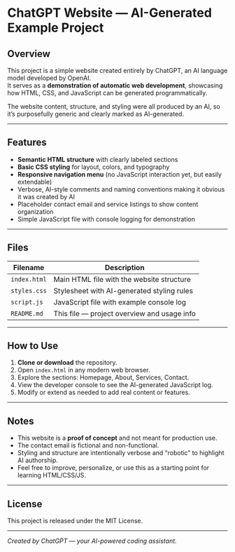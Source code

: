 # ChatGPT Website — AI-Generated Example Project

## Overview

This project is a simple website created entirely by ChatGPT, an AI language model developed by OpenAI.  
It serves as a **demonstration of automatic web development**, showcasing how HTML, CSS, and JavaScript can be generated programmatically.

The website content, structure, and styling were all produced by an AI, so it’s purposefully generic and clearly marked as AI-generated.

---

## Features

- **Semantic HTML structure** with clearly labeled sections
- **Basic CSS styling** for layout, colors, and typography
- **Responsive navigation menu** (no JavaScript interaction yet, but easily extendable)
- Verbose, AI-style comments and naming conventions making it obvious it was created by AI
- Placeholder contact email and service listings to show content organization
- Simple JavaScript file with console logging for demonstration

---

## Files

| Filename      | Description                                  |
| ------------- | --------------------------------------------|
| `index.html`  | Main HTML file with the website structure   |
| `styles.css`  | Stylesheet with AI-generated styling rules  |
| `script.js`   | JavaScript file with example console log    |
| `README.md`   | This file — project overview and usage info |

---

## How to Use

1. **Clone or download** the repository.
2. Open `index.html` in any modern web browser.
3. Explore the sections: Homepage, About, Services, Contact.
4. View the developer console to see the AI-generated JavaScript log.
5. Modify or extend as needed to add real content or features.

---

## Notes

- This website is a **proof of concept** and not meant for production use.
- The contact email is fictional and non-functional.
- Styling and structure are intentionally verbose and “robotic” to highlight AI authorship.
- Feel free to improve, personalize, or use this as a starting point for learning HTML/CSS/JS.

---

## License

This project is released under the MIT License.

---

*Created by ChatGPT — your AI-powered coding assistant.*
